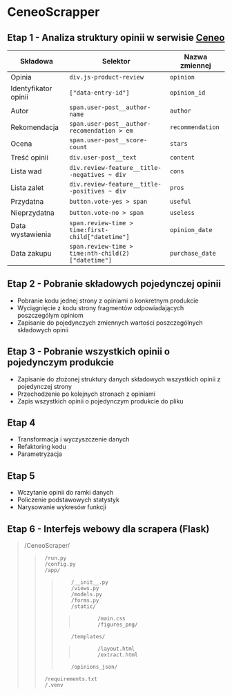 # CeneoScrapper
## Etap 1 - Analiza struktury opinii w serwisie [Ceneo](https://ceneo.pl)
|Składowa             |Selektor                                            |Nazwa zmiennej|
|---------------------|----------------------------------------------------|--------------|
|Opinia               |`div.js-product-review`                             |`opinion`
|Identyfikator opinii |`["data-entry-id"]`                                 |`opinion_id`
|Autor                |`span.user-post__author-name`                       |`author`
|Rekomendacja         |`span.user-post__author-recomendation > em`         |`recommendation`
|Ocena                |`span.user-post__score-count`                       |`stars`
|Treść opinii         |`div.user-post__text`                               |`content`
|Lista wad            |`div.review-feature__title--negatives ~ div`        |`cons`
|Lista zalet          |`div.review-feature__title--positives ~ div`        |`pros`
|Przydatna            |`button.vote-yes > span`                            |`useful`
|Nieprzydatna         |`button.vote-no > span`                             |`useless`
|Data wystawienia     |`span.review-time > time:first-child["datetime"]`   |`opinion_date`
|Data zakupu          |`span.review-time > time:nth-child(2)["datetime"]`  |`purchase_date`


## Etap 2 - Pobranie składowych pojedynczej opinii
- Pobranie kodu jednej strony z opiniami o konkretnym produkcie
- Wyciągnięcie z kodu strony fragmentów odpowiadających poszczególym opiniom
- Zapisanie do pojedynczych zmiennych wartości poszczególnych składowych opinii
## Etap 3 - Pobranie wszystkich opinii o pojedynczym produkcie
- Zapisanie do złożonej struktury danych składowych wszystkich opinii z pojedynczej strony
- Przechodzenie po kolejnych stronach z opiniami
- Zapis wszystkich opinii o pojedynczym produkcie do pliku
## Etap 4
- Transformacja i wyczyszczenie danych
- Refaktoring kodu
- Parametryzacja
## Etap 5
- Wczytanie opinii do ramki danych
- Policzenie podstawowych statystyk
- Narysowanie wykresów funkcji
## Etap 6 - Interfejs webowy dla scrapera (Flask)
>   /CeneoScraper/
>>      /run.py
>>      /config.py
>>      /app/
>>>         /__init__.py
>>>         /views.py
>>>         /models.py
>>>         /forms.py
>>>         /static/
>>>>            /main.css
>>>>            /figures_png/
>>>         /templates/
>>>>            /layout.html
>>>>            /extract.html
>>>         /opinions_json/
>>      /requirements.txt
>>      /.venv